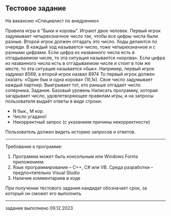 Тестовое задание
------------------------------------------------------
На вакансию «Специалист по внедрению»

Правила игры в "Быки и коровы".
Играют двое человек. Первый игрок задумывает четырехзначное число так, чтобы все цифры
числа были разные. Второй игрок должен отгадать это число.
Ходы делаются по очереди. В каждый ход называется число, тоже четырехзначное и с разными
цифрами. Если цифра из названного числа есть в отгадываемом числе, то эта ситуация называется
«корова». Если цифра из названного числа есть в отгадываемом числе и стоит в том же месте, то
эта ситуация называется «бык».
Например, первый игрок задумал 8569, а второй игрок назвал 8974 То первый игрок должен
сказать: «Один бык и одна корова» (1б,1к).
Свое число задумывает каждый партнер. Выигрывает тот, кто раньше отгадает число соперника.
Задание. Базовый уровень
Написать программу, которая загадывает число, удовлетворяющее правилам игры, и на запросы
пользователя выдаёт ответы в виде строки:
  - N бык., M кор.
  - Число угадано!
  - Некорректный запрос (с указанием причины некорректности)

Пользователь должен видеть историю запросов и ответов.

------------------------------------------
Требования к программе:

1. Программа может быть консольным или Windows Forms приложением.
2. Язык программирования – C++, C# или VB. Среда разработки – предпочтительно Visual Studio
3. Наличие комментариев в коде

При получении тестового задания кандидат обозначает срок, за который он сможет его выполнить

-------------------------------------------
задание выполнено 09.12.2023
